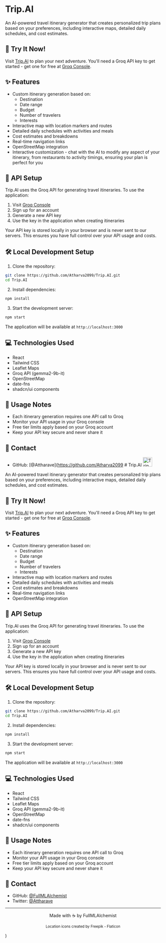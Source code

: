 # Trip.AI 

An AI-powered travel itinerary generator that creates personalized trip plans based on your preferences, including interactive maps, detailed daily schedules, and cost estimates.

## 🚀 Try It Now!

Visit [Trip.AI](https://atharva2099.github.io/Trip.AI/) to plan your next adventure. You'll need a Groq API key to get started - get one for free at [Groq Console](https://console.groq.com/keys).

## ✨ Features

- Custom itinerary generation based on:
  - Destination
  - Date range
  - Budget
  - Number of travelers
  - Interests
- Interactive map with location markers and routes
- Detailed daily schedules with activities and meals
- Cost estimates and breakdowns
- Real-time navigation links
- OpenStreetMap integration
- Interactive customization - chat with the AI to modify any aspect of your itinerary, from restaurants to activity timings, ensuring your plan is perfect for you

## 🔑 API Setup

Trip.AI uses the Groq API for generating travel itineraries. To use the application:

1. Visit [Groq Console](https://console.groq.com/keys)
2. Sign up for an account
3. Generate a new API key
4. Use the key in the application when creating itineraries

Your API key is stored locally in your browser and is never sent to our servers. This ensures you have full control over your API usage and costs.

## 🛠️ Local Development Setup

1. Clone the repository:
```bash
git clone https://github.com/Atharva2099/Trip.AI.git
cd Trip.AI
```

2. Install dependencies:
```bash
npm install
```

3. Start the development server:
```bash
npm start
```

The application will be available at `http://localhost:3000`

## 💻 Technologies Used

- React
- Tailwind CSS
- Leaflet Maps
- Groq API (gemma2-9b-it)
- OpenStreetMap
- date-fns
- shadcn/ui components

## 📝 Usage Notes

- Each itinerary generation requires one API call to Groq
- Monitor your API usage in your Groq console
- Free tier limits apply based on your Groq account
- Keep your API key secure and never share it

## 📧 Contact

- GitHub: [@Attharave](https://github.com/Atharva2099 # Trip.AI <img src="public/maps1.png" alt="Trip.AI Logo" width="30"/>

An AI-powered travel itinerary generator that creates personalized trip plans based on your preferences, including interactive maps, detailed daily schedules, and cost estimates.

## 🚀 Try It Now!

Visit [Trip.AI](https://atharva2099.github.io/Trip.AI/) to plan your next adventure. You'll need a Groq API key to get started - get one for free at [Groq Console](https://console.groq.com/keys).

## ✨ Features

- Custom itinerary generation based on:
  - Destination
  - Date range
  - Budget
  - Number of travelers
  - Interests
- Interactive map with location markers and routes
- Detailed daily schedules with activities and meals
- Cost estimates and breakdowns
- Real-time navigation links
- OpenStreetMap integration

## 🔑 API Setup

Trip.AI uses the Groq API for generating travel itineraries. To use the application:

1. Visit [Groq Console](https://console.groq.com/keys)
2. Sign up for an account
3. Generate a new API key
4. Use the key in the application when creating itineraries

Your API key is stored locally in your browser and is never sent to our servers. This ensures you have full control over your API usage and costs.

## 🛠️ Local Development Setup

1. Clone the repository:
```bash
git clone https://github.com/Atharva2099/Trip.AI.git
cd Trip.AI
```

2. Install dependencies:
```bash
npm install
```

3. Start the development server:
```bash
npm start
```

The application will be available at `http://localhost:3000`

## 💻 Technologies Used

- React
- Tailwind CSS
- Leaflet Maps
- Groq API (gemma2-9b-it)
- OpenStreetMap
- date-fns
- shadcn/ui components

## 📝 Usage Notes

- Each itinerary generation requires one API call to Groq
- Monitor your API usage in your Groq console
- Free tier limits apply based on your Groq account
- Keep your API key secure and never share it

## 📧 Contact

- GitHub: [@FullMLAlchemist](https://github.com/Atharva2099)
- Twitter: [@Attharave](https://x.com/attharave)

---
<p align="center">
  Made with ☕️  by FullMLAlchemist
</p>

<p align="center">
  <small>Location icons created by Freepik - Flaticon</small>
</p>)
